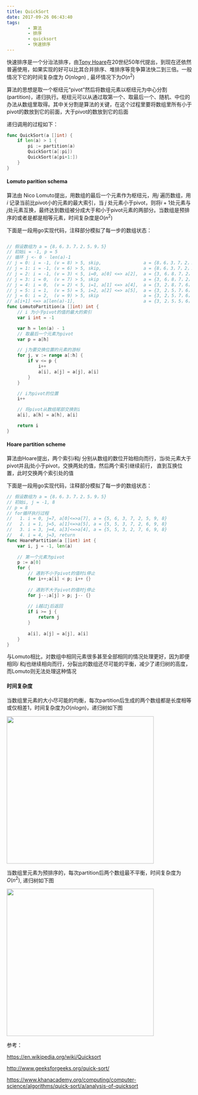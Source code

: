 ```yaml
---
title: QuickSort
date: 2017-09-26 06:43:40
tags:
    	- 算法
        - 排序
        - quicksort
        - 快速排序
---
```


 快速排序是一个分治法排序，由[Tony Hoare](https://en.wikipedia.org/wiki/Tony_Hoare)在20世纪50年代提出，到现在还依然普遍使用，如果实现的好可以比其合并排序、堆排序等竞争算法快二到三倍。一般情况下它的时间复杂度为 $O(nlogn)$  , 最坏情况下为$O(n^2)$

算法的思想是取一个枢纽元“pivot”然后将数组元素以枢纽元为中心分割(partition)，递归执行。枢纽元可以从通过取第一个、取最后一个、随机、中位的办法从数组里取得。其中关分割是算法的关键，在这个过程里要将数组里所有小于pivot的数放到它的前面，大于pivot的数放到它的后面

<!-- more -->

递归调用的过程如下：

```go
func QuickSort(a []int) {
	if len(a) > 1 {
		pi := partition(a)
		QuickSort(a[:pi])
		QuickSort(a[pi+1:])
	}
}
```

#### Lomuto parition schema

算法由 Nico Lomuto提出，用数组的最后一个元素作为枢纽元，用$j$ 遍历数组，用$i$ 记录当前比pivot小的元素的最大索引，当 $j$ 处元素小于pivot，则将$i+1$处元素与$j$处元素互换，最终达到数组被分成大于和小于pivot元素的两部分。当数组是预排序的或者是都是相等元素，时间复杂度是$O(n^2)$ 

下面是一段用go实现代码，注释部分模拟了每一步的数组状态：

```go

// 假设数组为 a = {8，6，3，7，2，5，9，5}
// 初始i = -1, p = 5
// 循环 j <- 0 - len(a)-1
// j = 0: i = -1, (v = 8) > 5, skip, 				a = {8，6，3，7，2，5，9，5}
// j = 1: i = -1, (v = 6) > 5, skip, 				a = {8，6，3，7，2，5，9，5}
// j = 2: i = -1, (v = 3) < 5, i=0, a[0] <=> a[2], 	a = {3, 6，8，7，2，5，9，5}
// j = 3: i = 0,  (v = 7) > 5, skip				 	a = {3, 6，8，7，2，5，9，5}
// j = 4: i = 0,  (v = 2) < 5, i=1, a[1] <=> a[4],  a = {3, 2，8，7，6，5，9，5}
// j = 5: i = 1,  (v = 5) = 5, i=2, a[2] <=> a[5],  a = {3, 2，5，7，6，8，9，5}
// j = 6: i = 2,  (v = 9) > 5, skip					a = {3, 2，5，7，6，8，9，5}
// a[i+1] <=> a[len(a)-1], 							a = {3, 2，5，5，6，8，9，7}
func LomutoPartition(a []int) int {
	// i 为小于pivot的值的最大的索引
	var i int = -1

	var h = len(a) - 1
	// 取最后一个元素为pivot
	var p = a[h]

	// j为要交换位置的元素的游标
	for j, v := range a[:h] {
		if v <= p {
			i++
			a[i], a[j] = a[j], a[i]
		}
	}

	// i为pivot的位置
	i++

	// 将pivot从数组尾部交换到i
	a[i], a[h] = a[h], a[i]

	return i
}
```

#### Hoare partition scheme

算法由Hoare提出，两个索引$i$和$j$ 分别从数组的数位开始相向而行，当$i$处元素大于pivot并且$j$处小于pivot，交换两处的值，然后两个索引继续前行， 直到互换位置，此时交换两个索引处的值

下面是一段用go实现代码，注释部分模拟了每一步的数组状态：

```go
// 假设数组为 a = {8，6，3，7，2，5，9，5}
// 初始i, j = -1, 8
// p = 8
// for循环执行过程
//   1. i = 0, j=7, a[0]<=>a[7], a = {5, 6, 3, 7, 2, 5, 9, 8}
//   2. i = 1, j=5, a[1]<=>a[5], a = {5, 5, 3, 7, 2, 6, 9, 8}
//   3. i = 3, j=4, a[3]<=>a[4], a = {5, 5, 3, 2, 7, 6, 9, 8}
//   4. i = 4, j=3, return
func HoarePartition(a []int) int {
	var i, j = -1, len(a)
  
    // 第一个元素为pivot
	p := a[0]
	for {
      	// 遇到不小于pivot的值时i停止
		for i++;a[i] < p; i++ {} 
      
        // 遇到不大于pivot的值时j停止
		for j--;a[j] > p; j-- {}
      
        // i越过j后返回
		if i >= j {
			return j
		}
		
		a[i], a[j] = a[j], a[i]
	}
}
```

与Lomuto相比，对数组中相同元素很多甚至全部相同的情况处理更好，因为即便相同$i$ 和$j$也继续相向而行，分裂出的数组还尽可能的平衡，减少了递归树的高度，而Lomuto则无法处理这种情况

#### 时间复杂度

当数组里元素的大小尽可能的均衡，每次partition后生成的两个数组都是长度相等或仅相差1，时间复杂度为$O(nlogn)$，递归树如下图

<img src="http://owo5nif4b.bkt.clouddn.com/tree2.jpg" width="400">



 当数组里元素为预排序的，每次partition后两个数组最不平衡，时间复杂度为$O(n^2)$, 递归树如下图

<img src="http://owo5nif4b.bkt.clouddn.com/tree1.jpg" width="400">

参考：

https://en.wikipedia.org/wiki/Quicksort

http://www.geeksforgeeks.org/quick-sort/

https://www.khanacademy.org/computing/computer-science/algorithms/quick-sort/a/analysis-of-quicksort
